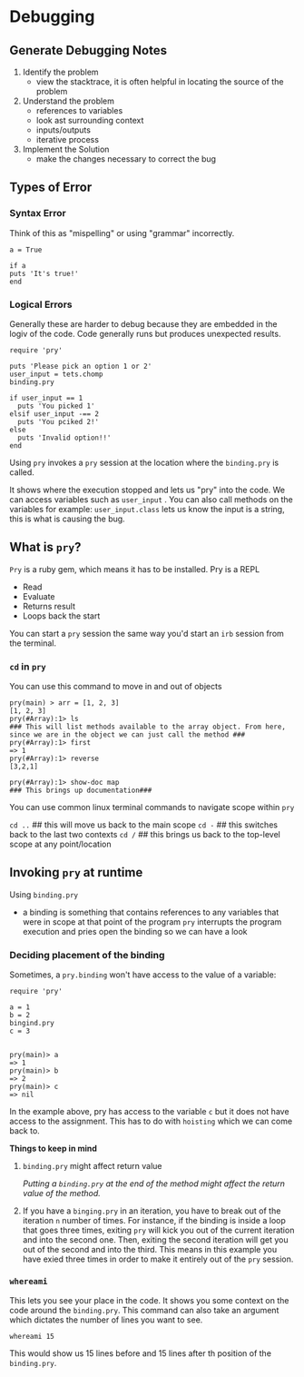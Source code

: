 # Debugging


## Generate Debugging Notes
1. Identify the problem
    - view the stacktrace, it is often helpful in locating the source of the problem
2. Understand the problem
    - references to variables
    - look ast surrounding context
    - inputs/outputs
    - iterative process
3. Implement the Solution
    - make the changes necessary to correct the bug

## Types of Error

### Syntax Error
Think of this as "mispelling" or using "grammar" incorrectly.

```
a = True

if a
puts 'It's true!'
end
```

### Logical Errors
Generally these are harder to debug because they are embedded in the logiv of the code.
Code generally runs but produces unexpected results.
```
require 'pry'

puts 'Please pick an option 1 or 2'
user_input = tets.chomp
binding.pry

if user_input == 1
  puts 'You picked 1'
elsif user_input -== 2
  puts 'You pciked 2!'
else
  puts 'Invalid option!!'
end
```

Using `pry` invokes a `pry` session at the location where the `binding.pry` is called. 

It shows where the execution stopped and lets us "pry" into the code. We can access variables such as `user_input` . You can also call methods on the variables for example:
`user_input.class` lets us know the input is a string, this is what is causing the bug.

## What is `pry`?
`Pry` is a ruby gem, which means it has to be installed.
Pry is a REPL
- Read
- Evaluate
- Returns result
- Loops back the start

You can start a `pry` session the same way you'd start an `irb` session from the terminal.

### `cd` in `pry`
You can use this command to move in and out of objects
```
pry(main) > arr = [1, 2, 3]
[1, 2, 3]
pry(#Array):1> ls
### This will list methods available to the array object. From here, since we are in the object we can just call the method ###
pry(#Array):1> first
=> 1
pry(#Array):1> reverse
[3,2,1]

pry(#Array):1> show-doc map
### This brings up documentation###
```
You can use common linux terminal commands to navigate scope within `pry`

`cd ..` ## this will move us back to the main scope
`cd -` ## this switches back to the last two contexts
`cd /` ## this brings us back to the top-level scope at any point/location


## Invoking `pry` at runtime

Using `binding.pry`
  - a binding is something that contains references to any variables that were in scope at that point of the program
  `pry` interrupts the program execution and pries open the binding so we can have  a look


### Deciding placement of the binding
Sometimes, a `pry.binding` won't have access to the value of a variable:
```
require 'pry'

a = 1
b = 2
bingind.pry
c = 3


pry(main)> a
=> 1
pry(main)> b
=> 2
pry(main)> c
=> nil
```
In the example above, pry has access to the variable `c` but it does not have access to the assignment. This has to do with `hoisting` which we can come back to.

**Things to keep in mind**
1. `binding.pry` might affect return value

    _Putting a `binding.pry` at the end of the method might affect the return value of the method._
2. If you have a `binging.pry` in an iteration, you have to break out of the iteration `n` number of times. For instance, if the binding is inside a loop that goes three times, exiting `pry` will kick you out of the current iteration and into the second one. Then, exiting the second iteration will get you out of the second and into the third. This means in this example you have exied three times in order to make it entirely out of the `pry` session. 

### `whereami`
This lets you see your place in the code. It shows you some context on the code around the `binding.pry`. This command can also take an argument which dictates the number of lines you want to see.
```
whereami 15
```
This would show us 15 lines before and 15 lines after th position of the `binding.pry`.
